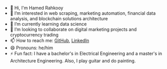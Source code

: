- 👋 Hi, I'm Hamed Rahkooy
- 👀 I’m interested in web scraping, marketing automation, financial data analysis, and blockchain solutions architecture
- 🌱 I’m currently learning data science
- 💞️ I’m looking to collaborate on digital marketing projects and cryptocurrency trading
- 📫 How to reach me: [GitHub](https://github.com/Hamed-Rahkooy), [LinkedIn](https://www.linkedin.com/in/hamed-r-436357ba/)
- 😄 Pronouns: he/him
- ⚡ Fun fact: I have a bachelor's in Electrical Engineering and a master's in Architecture Engineering. Also, I play guitar and do painting.


<!---
Hamed-Rahkooy/Hamed-Rahkooy is a ✨ special ✨ repository because its `README.md` (this file) appears on your GitHub profile.
You can click the Preview link to take a look at your changes.
--->

